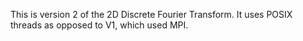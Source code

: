 This is version 2 of the 2D Discrete Fourier Transform. It uses POSIX threads as opposed to V1, which used MPI.
